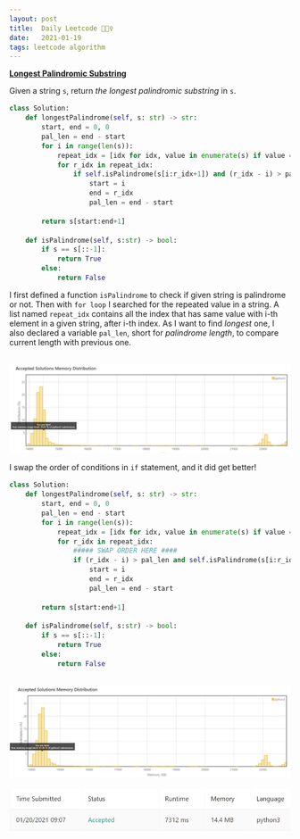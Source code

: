```yaml
---
layout: post
title:  Daily Leetcode 🙋🏻‍♀️
date:   2021-01-19
tags: leetcode algorithm 
---
```


<b><a href='https://leetcode.com/explore/challenge/card/january-leetcoding-challenge-2021/581/week-3-january-15th-january-21st/3609/' target='_blank'> Longest Palindromic Substring </a></b>

Given a string ```s```, return *the longest palindromic substring* in ```s```.

```python
class Solution:
    def longestPalindrome(self, s: str) -> str:
        start, end = 0, 0
        pal_len = end - start
        for i in range(len(s)):
            repeat_idx = [idx for idx, value in enumerate(s) if value == s[i] and idx > i] 
            for r_idx in repeat_idx:
                if self.isPalindrome(s[i:r_idx+1]) and (r_idx - i) > pal_len:
                    start = i
                    end = r_idx 
                    pal_len = end - start 
                    
        return s[start:end+1]
                    
    def isPalindrome(self, s:str) -> bool:
        if s == s[::-1]:
            return True
        else:
            return False 
```

I first defined a function ```isPalindrome``` to check if given string is palindrome or not. 
Then with ```for loop``` I searched for the repeated value in a string. A list named ```repeat_idx``` contains all the index that has same value with i-th element in a given string, after i-th index. 
As I want to find *longest* one, I also declared a variable ```pal_len```, short for *palindrome length*, to compare current length with previous one.

<br>
<img src="https://github.com/yeounyi/yeounyi.github.io/blob/main/assets/img/0119.JPG?raw=true">
<br>

I swap the order of conditions in ```if``` statement, and it did get better! 

```python
class Solution:
    def longestPalindrome(self, s: str) -> str:
        start, end = 0, 0
        pal_len = end - start
        for i in range(len(s)):
            repeat_idx = [idx for idx, value in enumerate(s) if value == s[i] and idx > i] 
            for r_idx in repeat_idx:
                ##### SWAP ORDER HERE ####
                if (r_idx - i) > pal_len and self.isPalindrome(s[i:r_idx+1]):
                    start = i
                    end = r_idx 
                    pal_len = end - start 
                    
        return s[start:end+1]
                    
    def isPalindrome(self, s:str) -> bool:
        if s == s[::-1]:
            return True
        else:
            return False 
```
<br>
<img src="https://github.com/yeounyi/yeounyi.github.io/blob/main/assets/img/0119(3).JPG?raw=true">
<br>
<br>
<img src="https://github.com/yeounyi/yeounyi.github.io/blob/main/assets/img/0119(4).JPG?raw=true" width=700>
